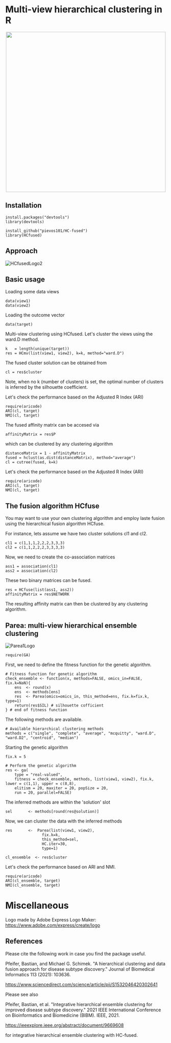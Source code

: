 # Multi-view hierarchical clustering in R
<p align="center">
<img src="https://github.com/pievos101/HC-fused/blob/master/logo.png" width="500">
</p>

## Installation

```{r}
install.packages("devtools")
library(devtools)

install_github("pievos101/HC-fused")
library(HCfused)
```
## Approach
![HCfusedLogo2](https://github.com/pievos101/HC-fused/blob/master/HCfused.png)


## Basic usage

Loading some data views

```{r}
data(view1)
data(view2)
```

Loading the outcome vector

```{r}
data(target)
```

Multi-view clustering using HCfused.
Let's cluster the views using the ward.D method.

```{r}
k   = length(unique(target))
res = HCmv(list(view1, view2), k=k, method="ward.D")
```

The fused cluster solution can be obtained from 

```{r}
cl = res$cluster
```
Note, when no k (number of clusters) is set, the optimal number 
of clusters is inferred by the silhouette coefficient.

Let's check the performance based on the Adjusted R Index (ARI)

```{r}
require(aricode)
ARI(cl, target)
NMI(cl, target)
```

The fused affinity matrix can be accesed via

```{r}
affinityMatrix = res$P
```

which can be clustered by any clustering algorithm

```{r}
distanceMatrix = 1 - affinityMatrix
fused = hclust(as.dist(distanceMatrix), method="average")
cl = cutree(fused, k=k)
```

Let's check the performance based on the Adjusted R Index (ARI)

```{r}
require(aricode)
ARI(cl, target)
NMI(cl, target)
```

## The fusion algorithm HCfuse

You may want to use your own clustering algorithm and employ laste fusion using the hierarchical fusion algorithm HCfuse.

For instance, lets assume we have two cluster solutions cl1 and cl2.

```{r}
cl1 = c(1,1,1,2,2,2,3,3,3)
cl2 = c(1,1,2,2,2,3,3,3,3)
```

Now, we need to create the co-association matrices

```{r}
ass1 = association(cl1)
ass2 = association(cl2)
```

These two binary matrices can be fused.

```{r}
res = HCfuse(list(ass1, ass2))
affinityMatrix = res$NETWORK
```

The resulting affinity matrix can then be clustered by any clustering algorithm.

## Parea: multi-view hierarchical ensemble clustering

![Parea1Logo](https://github.com/pievos101/HC-fused/blob/master/Parea1.png)


```{r}
require(GA)
```

First, we need to define the fitness function for the genetic algorithm.

```{r}
# Fitness function for genetic algorithm
check_ensemble <- function(x, methods=FALSE, omics_in=FALSE, fix.k=NaN){
	ens  <- round(x)
	ens  <- methods[ens]
	res  <- Parea(omics=omics_in, this_method=ens, fix.k=fix.k, type=1)
	return(res$SIL) # silhouette cofficient
} # end of fitness function
```

The following methods are available.

```{r}
# Available hierarchical clustering methods
methods = c("single", "complete", "average", "mcquitty", "ward.D",
"ward.D2", "centroid", "median")
```

Starting the genetic algorithm

```{r}
fix.k = 5

# Perform the genetic algorithm
res <- ga(
	type = "real-valued", 
	fitness = check_ensemble, methods, list(view1, view2), fix.k, lower = c(1,1), upper = c(8,8),  
	elitism = 20, maxiter = 20, popSize = 20, 
	run = 20, parallel=FALSE)
```

The inferred methods are within the 'solution' slot

```{r}
sel       <- methods[round(res@solution)]
```

Now, we can cluster the data with the inferred methods

```{r}
res       <-  Parea(list(view1, view2), 
				fix.k=k,
				this_method=sel,
				HC.iter=30, 
				type=1)

cl_ensemble  <- res$cluster
```

Let's check the performance based on ARI and NMI.

```{r}
require(aricode)
ARI(cl_ensemble, target)
NMI(cl_ensemble, target)
```


# Miscellaneous

Logo made by Adobe Express Logo Maker: <https://www.adobe.com/express/create/logo>


## References
Please cite the following work in case you find the package useful.


Pfeifer, Bastian, and Michael G. Schimek. "A hierarchical clustering and data fusion approach for disease subtype discovery." Journal of Biomedical Informatics 113 (2021): 103636.

https://www.sciencedirect.com/science/article/pii/S1532046420302641

Please see also

Pfeifer, Bastian, et al. "Integrative hierarchical ensemble clustering for improved disease subtype discovery." 2021 IEEE International Conference on Bioinformatics and Biomedicine (BIBM). IEEE, 2021.

https://ieeexplore.ieee.org/abstract/document/9669608

for integrative hierarchical ensemble clustering with HC-fused.
